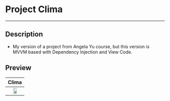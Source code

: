 # Project Clima 
---
## Description
- My version of a project from Angela Yu course, but this version is MVVM based with Dependency Injection and View Code.


## Preview

| Clima          |
| :------------: | 
| <img src="https://github.com/gaspar-d/Clima/tree/main/Weather/Resources/preview.gif" width="50%" />        |



